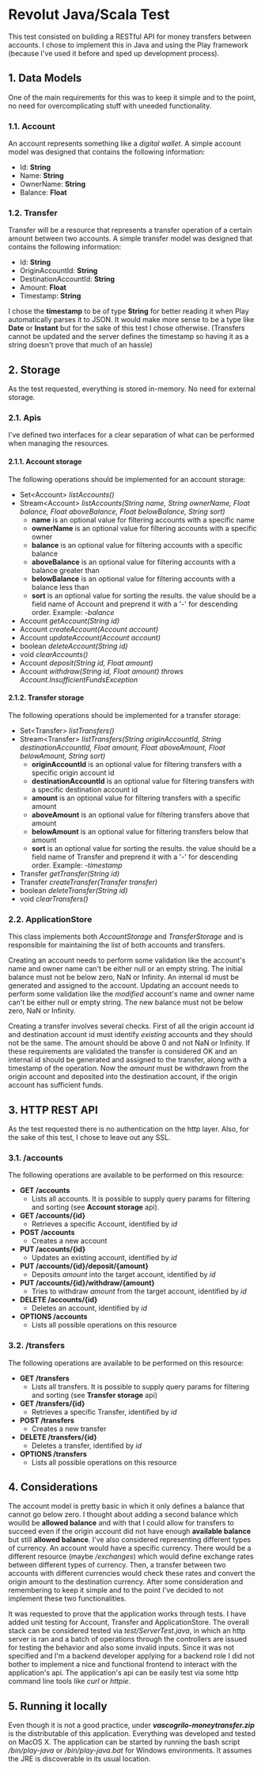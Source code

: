 # Revolut Java/Scala Test

This test consisted on building a RESTful API for money transfers between accounts.
I chose to implement this in Java and using the Play framework (because I've used it before and sped up development process).

## 1. Data Models
One of the main requirements for this was to keep it simple and to the point, no need for overcomplicating stuff with uneeded functionality.

### 1.1. Account
An account represents something like a _digital wallet_.
A simple account model was designed that contains the following information:
* Id: **String**
* Name: **String**
* OwnerName: **String**
* Balance: **Float**

### 1.2. Transfer
Transfer will be a resource that represents a transfer operation of a certain amount between two accounts.
A simple transfer model was designed that contains the following information:
* Id: **String**
* OriginAccountId: **String**
* DestinationAccountId: **String**
* Amount: **Float**
* Timestamp: **String**

I chose the **timestamp** to be of type **String** for better reading it when Play automatically parses it to JSON.
It would make more sense to be a type like **Date** or **Instant** but for the sake of this test I chose otherwise.
(Transfers cannot be updated and the server defines the timestamp so having it as a string doesn't prove that much of an hassle)

## 2. Storage
As the test requested, everything is stored in-memory. No need for external storage.

### 2.1. Apis
I've defined two interfaces for a clear separation of what can be performed when managing the resources.

#### 2.1.1. Account storage
The following operations should be implemented for an account storage:
* Set\<Account\> _listAccounts()_
* Stream\<Account\> _listAccounts(String name, String ownerName, Float balance, Float aboveBalance, Float belowBalance, String sort)_
  * **name** is an optional value for filtering accounts with a specific name
  * **ownerName** is an optional value for filtering accounts with a specific owner
  * **balance** is an optional value for filtering accounts with a specific balance
  * **aboveBalance** is an optional value for filtering accounts with a balance greater than
  * **belowBalance** is an optional value for filtering accounts with a balance less than
  * **sort** is an optional value for sorting the results. the value should be a field name of Account and preprend it with a '-' for descending order. Example: _-balance_
* Account _getAccount(String id)_
* Account _createAccount(Account account)_
* Account _updateAccount(Account account)_
* boolean _deleteAccount(String id)_
* void _clearAccounts()_
* Account _deposit(String id, Float amount)_
* Account _withdraw(String id, Float amount) throws Account.InsufficientFundsException_

#### 2.1.2. Transfer storage
The following operations should be implemented for a transfer storage:
* Set\<Transfer\> _listTransfers()_
* Stream\<Transfer\> _listTransfers(String originAccountId, String destinationAccountId, Float amount, Float aboveAmount, Float belowAmount, String sort)_
  * **originAccountId** is an optional value for filtering transfers with a specific origin account id
  * **destinationAccountId** is an optional value for filtering transfers with a specific destination account id
  * **amount** is an optional value for filtering transfers with a specific amount
  * **aboveAmount** is an optional value for filtering transfers above that amount
  * **belowAmount** is an optional value for filtering transfers below that amount
  * **sort** is an optional value for sorting the results. the value should be a field name of Transfer and preprend it with a '-' for descending order. Example: _-timestamp_
* Transfer _getTransfer(String id)_
* Transfer _createTransfer(Transfer transfer)_
* boolean _deleteTransfer(String id)_
* void _clearTransfers()_

### 2.2. ApplicationStore
This class implements both _AccountStorage_ and _TransferStorage_ and is responsible for maintaining the list of both accounts and transfers.

Creating an account needs to perform some validation like the account's name and owner name can't be either null or an empty string. The initial balance must not be below zero, NaN or Infinity. An internal id must be generated and assigned to the account.
Updating an account needs to perform some validation like the _modified_ account's name and owner name can't be either null or empty string. The new balance must not be below zero, NaN or Infinity.

Creating a transfer involves several checks. First of all the origin account id and destination account id must identify _existing_ accounts and they should not be the same. The amount should be above 0 and not NaN or Infinity. If these requirements are validated the transfer is considered OK and an internal id should be generated and assigned to the transfer, along with a timestamp of the operation. Now the _amount_ must be withdrawn from the origin account and deposited into the destination account, if the origin account has sufficient funds.

## 3. HTTP REST API
As the test requested there is no authentication on the http layer. Also, for the sake of this test, I chose to leave out any SSL.

### 3.1. /accounts
The following operations are available to be performed on this resource:
* **GET /accounts**
  * Lists all accounts. It is possible to supply query params for filtering and sorting (see **Account storage** api).
* **GET /accounts/{id}**
  * Retrieves a specific Account, identified by _id_
* **POST /accounts**
  * Creates a new account
* **PUT /accounts/{id}**
  * Updates an existing account, identified by _id_
* **PUT /accounts/{id}/deposit/{amount}**
  * Deposits _amount_ into the target account, identified by _id_
* **PUT /accounts/{id}/withdraw/{amount}**
  * Tries to withdraw _amount_ from the target account, identified by _id_
* **DELETE /accounts/{id}**
  * Deletes an account, identified by _id_
* **OPTIONS /accounts**
  * Lists all possible operations on this resource

### 3.2. /transfers
The following operations are available to be performed on this resource:
* **GET /transfers**
  * Lists all transfers. It is possible to supply query params for filtering and sorting (see **Transfer storage** api)
* **GET /transfers/{id}**
  * Retrieves a specific Transfer, identified by _id_
* **POST /transfers**
  * Creates a new transfer
* **DELETE /transfers/{id}**
  * Deletes a transfer, identified by _id_
* **OPTIONS /transfers**
  * Lists all possible operations on this resource

## 4. Considerations
The account model is pretty basic in which it only defines a balance that cannot go below zero. I thought about adding a second balance which woulld be **allowed balance** and with that I could allow for transfers to succeed even if the origin account did not have enough **available balance** but still **allowed balance**.
I've also considered representing different types of currency. An account would have a specific currency. There would be a different resource (maybe _/exchanges_) which would define exchange rates between different types of currency. Then, a transfer between two accounts with different currencies would check these rates and convert the origin amount to the destination currency.
After some consideration and remembering to keep it simple and to the point I've decided to not implement these two functionalities.

It was requested to prove that the application works through tests. I have added unit testing for Account, Transfer and ApplicationStore.
The overall stack can be considered tested via _test/ServerTest.java_, in which an http server is ran and a batch of operations through the controllers are issued for testing the behavior and also some invalid inputs.
Since it was not specified and I'm a backend developer applying for a backend role I did not bother to implement a nice and functional frontend to interact with the application's api.
The application's api can be easily test via some http command line tools like _curl_ or _httpie_.

## 5. Running it locally
Even though it is not a good practice, under **_vascogrilo-moneytransfer.zip_** is the distributable of this application.
Everything was developed and tested on MacOS X.
The application can be started by running the bash script _/bin/play-java_ or _/bin/play-java.bat_ for Windows environments.
It assumes the JRE is discoverable in its usual location.

